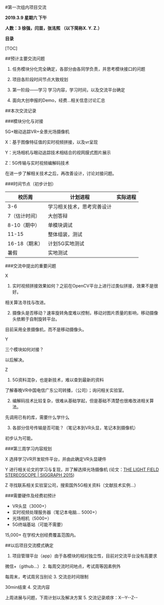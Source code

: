 #第一次组内项目交流

**2019.3.9 星期六 下午**

**人数：3	徐强，闫苗，张洺煕 （以下简称X. Y. Z.）**



**目录**


[TOC]



##预计主要交流问题

1. 任务模块分化完全确定，各部分由各同学负责，并思考模块接口的问题

2. 项目各阶段时间节点大致规划

3. 第一阶段——学习
   学习内容，学习时间，以及交流平台确定

4. 面向大创申报的Demo，经费...相关信息讨论汇总

   

##本次交流记录

###模块分化与对接

5G+眼动追踪VR+全景光场摄像机

X：基于图像特征值的实时视频拼接，以及vr呈现

Y：光场相机与眼动追踪技术相结合的视网膜式图片展示

Z：5G传输与实时视频编解码技术

在进一步了解相关技术之后，再改善设计，讨论对接问题。



###时间节点（初步计划）

|校历周|计划进程|实际进程|
|-| ---- | ---- |
|3-6|学习相关技术，思考完善设计|      |
|7（估计时间）|大创答辩| |
|8-10（期中）|单模块调试| |
|11-15|整体组装，测试| |
|16-18（期末）|计划5G实地测试||
|暑假|实地测试||



###交流中提出的重要问题

X
1. 实时视频拼接效果如何？之前在OpenCV平台上进行过类似拼接，效果不是很好。
  
  相关算法寻找与改进。

2. 摄像头是否移动？速率旋转角度难以控制，移动对图片质量的影响，移动摄像头依赖于自制旋转平台。
  
  目前采用全景摄像机，而不是移动摄像头。

Y

  三个模块如何对接？

  以后解决。

Z

1. 5G资料混杂，也是新技术，难以查到最新的资料
  
  了解春晚VR中国电信广东公司转播，（公司）；询问相关实验室。

2. 编解码技术比较复杂，很难从基础学起，但是基础不清楚也很难改进相关算法。
  
  先调用已有的库，需要什么学什么

3. 各部分信号传输是否可能？（笔记本到VR头显，笔记本到摄像机）
  
  初步认为可能。



###第三周学习内容规划

X
  选择学习VR开发软件平台，并由此确定VR头显硬件

Y
  进行相关论文的学习与复现，并了解选择光场摄像机 (论文：[THE LIGHT FIELD STEREOSCOPE | SIGGRAPH 2015](http://www.computationalimaging.org/publications/the-light-field-stereoscope/))

Z
  寻找联系相关实验室公司，搜索国外5G相关资料（文献技术实例...）



###需要硬件及经费初预计

- VR头显（3000+）
- 实时视频处理服务器（笔记本电脑... 5000+）
- 光场相机（5000+）
- 5G终端基站（可能不需要）


15,000+ 
在学校大创经费覆盖范围内。



##以后项目交流模式确定

1. 项目管理平台（app）由于各模块的相对独立性，目前对交流平台没有高要求
  
  微信+（github...）
2. 每周交流时间地点，考试周等因素例外

  每周末，考试周另当别论
3. 交流总时间限制
  
  30min结束
4. 交流内容
  
  上周进展与问题，下周计划以及解决方案
5. 交流记录顺序：X--Y--Z--